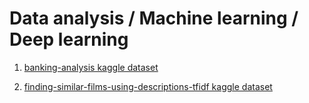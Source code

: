 # Data analysis / Machine learning / Deep learning

1. [banking-analysis kaggle dataset](https://www.kaggle.com/prakharrathi25/banking-dataset-marketing-targets)

2. [finding-similar-films-using-descriptions-tfidf kaggle dataset](https://www.kaggle.com/shivamb/netflix-shows)
